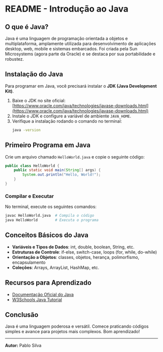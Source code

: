 # README - Introdução ao Java

## O que é Java?
Java é uma linguagem de programação orientada a objetos e multiplataforma, amplamente utilizada para desenvolvimento de aplicações desktop, web, mobile e sistemas embarcados. Foi criada pela Sun Microsystems (agora parte da Oracle) e se destaca por sua portabilidade e robustez.

## Instalação do Java
Para programar em Java, você precisará instalar o **JDK (Java Development Kit)**.

1. Baixe o JDK no site oficial: [https://www.oracle.com/java/technologies/javase-downloads.html](https://www.oracle.com/java/technologies/javase-downloads.html)
2. Instale o JDK e configure a variável de ambiente `JAVA_HOME`.
3. Verifique a instalação rodando o comando no terminal:
   ```sh
   java -version
   ```

## Primeiro Programa em Java
Crie um arquivo chamado `HelloWorld.java` e copie o seguinte código:

```java
public class HelloWorld {
    public static void main(String[] args) {
        System.out.println("Hello, World!");
    }
}
```

### Compilar e Executar
No terminal, execute os seguintes comandos:

```sh
javac HelloWorld.java  # Compila o código
java HelloWorld        # Executa o programa
```

## Conceitos Básicos do Java
- **Variáveis e Tipos de Dados**: int, double, boolean, String, etc.
- **Estruturas de Controle**: if-else, switch-case, loops (for, while, do-while)
- **Orientação a Objetos**: classes, objetos, herança, polimorfismo, encapsulamento
- **Coleções**: Arrays, ArrayList, HashMap, etc.

## Recursos para Aprendizado
- [Documentação Oficial do Java](https://docs.oracle.com/en/java/)
- [W3Schools Java Tutorial](https://www.w3schools.com/java/)

## Conclusão
Java é uma linguagem poderosa e versátil. Comece praticando códigos simples e avance para projetos mais complexos. Bom aprendizado!

---
**Autor:** Pablo Silva

